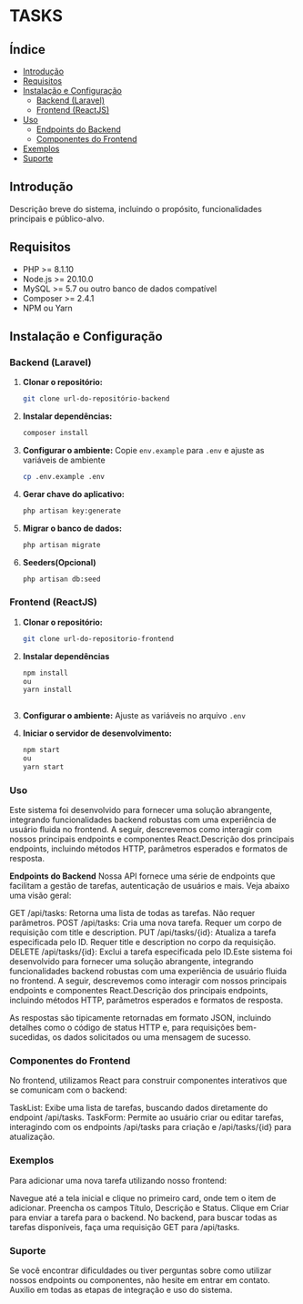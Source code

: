 # TASKS

## Índice

- [Introdução](#introdução)
- [Requisitos](#requisitos)
- [Instalação e Configuração](#instalação-e-configuração)
  - [Backend (Laravel)](#backend-laravel)
  - [Frontend (ReactJS)](#frontend-reactjs)
- [Uso](#uso)
  - [Endpoints do Backend](#endpoints-do-backend)
  - [Componentes do Frontend](#componentes-do-frontend)
- [Exemplos](#exemplos)
- [Suporte](#suporte)

## Introdução

Descrição breve do sistema, incluindo o propósito, funcionalidades principais e público-alvo.

## Requisitos

- PHP >= 8.1.10
- Node.js >= 20.10.0
- MySQL >= 5.7 ou outro banco de dados compatível
- Composer >= 2.4.1
- NPM ou Yarn

## Instalação e Configuração

### Backend (Laravel)

1. **Clonar o repositório:**
   ```bash
   git clone url-do-repositório-backend
   
2. **Instalar dependências:**
   ```bash
   composer install

3. **Configurar o ambiente:**
   Copie `env.example` para `.env` e ajuste as variáveis de ambiente
   ```bash
   cp .env.example .env
4. **Gerar chave do aplicativo:**
   ```bash
   php artisan key:generate
5. **Migrar o banco de dados:**
   ```bash
   php artisan migrate
6. **Seeders(Opcional)**
   ```bash
   php artisan db:seed

### Frontend (ReactJS)

1. **Clonar o repositório:**
   ```bash
   git clone url-do-repositorio-frontend

2. **Instalar dependências**
   ```bash
   npm install
   ou
   yarn install
     
3. **Configurar o ambiente:**
   Ajuste as variáveis no arquivo `.env`

4. **Iniciar o servidor de desenvolvimento:**
   ```bash
   npm start
   ou
   yarn start

### Uso
Este sistema foi desenvolvido para fornecer uma solução abrangente, integrando funcionalidades backend robustas com uma experiência de usuário fluida no frontend. A seguir, descrevemos como interagir com nossos principais endpoints e componentes React.Descrição dos principais endpoints, incluindo métodos HTTP, parâmetros esperados e formatos de resposta.

**Endpoints do Backend**
Nossa API fornece uma série de endpoints que facilitam a gestão de tarefas, autenticação de usuários e mais. Veja abaixo uma visão geral:

GET /api/tasks: Retorna uma lista de todas as tarefas. Não requer parâmetros.
POST /api/tasks: Cria uma nova tarefa. Requer um corpo de requisição com title e description.
PUT /api/tasks/{id}: Atualiza a tarefa especificada pelo ID. Requer title e description no corpo da requisição.
DELETE /api/tasks/{id}: Exclui a tarefa especificada pelo ID.Este sistema foi desenvolvido para fornecer uma solução abrangente, integrando funcionalidades backend robustas com uma experiência de usuário fluida no frontend. A seguir, descrevemos como interagir com nossos principais endpoints e componentes React.Descrição dos principais endpoints, incluindo métodos HTTP, parâmetros esperados e formatos de resposta.

As respostas são tipicamente retornadas em formato JSON, incluindo detalhes como o código de status HTTP e, para requisições bem-sucedidas, os dados solicitados ou uma mensagem de sucesso.

### Componentes do Frontend
No frontend, utilizamos React para construir componentes interativos que se comunicam com o backend:

TaskList: Exibe uma lista de tarefas, buscando dados diretamente do endpoint /api/tasks.
TaskForm: Permite ao usuário criar ou editar tarefas, interagindo com os endpoints /api/tasks para criação e /api/tasks/{id} para atualização.

### Exemplos
Para adicionar uma nova tarefa utilizando nosso frontend:

Navegue até a tela inicial e clique no primeiro card, onde tem o item de adicionar.
Preencha os campos Título, Descrição e Status.
Clique em Criar para enviar a tarefa para o backend.
No backend, para buscar todas as tarefas disponíveis, faça uma requisição GET para /api/tasks.

### Suporte
Se você encontrar dificuldades ou tiver perguntas sobre como utilizar nossos endpoints ou componentes, não hesite em entrar em contato. Auxilio em todas as etapas de integração e uso do sistema.
